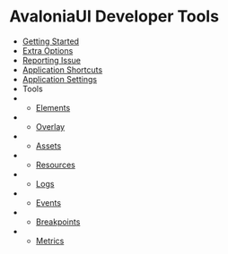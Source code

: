 # AvaloniaUI Developer Tools

- [Getting Started](./getting-started.md)
- [Extra Options](./extra-options.md)
- [Reporting Issue](./reporing-issue.md)
- [Application Shortcuts](./shortcuts.md)
- [Application Settings](./settings.md)
- Tools
- - [Elements](./tools/elements.md)
- - [Overlay](./tools/overlay.md)
- - [Assets](./tools/assets.md)
- - [Resources](./tools/resources.md)
- - [Logs](./tools/logs.md)
- - [Events](./tools/events.md)
- - [Breakpoints](./tools/breakpoints.md)
- - [Metrics](./tools/metrics.md)
